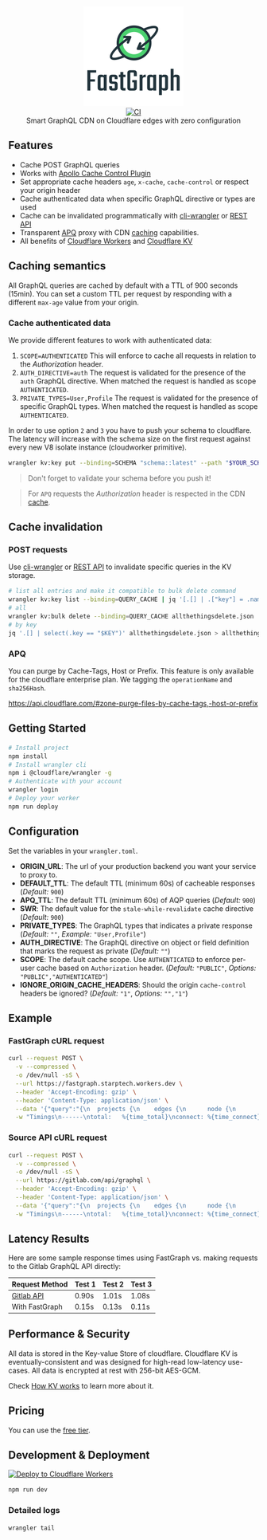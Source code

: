 <div align="center">
  <img src="logo-new.png" alt="fastgraph" />
</div>

<div align="center">
  <a href="https://github.com/StarpTech/FastGraph/actions?query=workflow%3Aci">
    <img src="https://github.com/StarpTech/FastGraph/actions/workflows/ci.yml/badge.svg?event=push" alt="CI" />
  </a>
</div>

<div align="center">Smart GraphQL CDN on Cloudflare edges with zero configuration</div>

## Features

- Cache POST GraphQL queries
- Works with [Apollo Cache Control Plugin](https://www.apollographql.com/docs/apollo-server/performance/caching)
- Set appropriate cache headers `age`, `x-cache`, `cache-control` or respect your origin header
- Cache authenticated data when specific GraphQL directive or types are used
- Cache can be invalidated programmatically with [cli-wrangler](https://developers.cloudflare.com/workers/cli-wrangler) or [REST API](https://api.cloudflare.com/#workers-kv-namespace-delete-key-value-pair)
- Transparent [APQ](https://www.apollographql.com/docs/apollo-server/performance/apq/) proxy with CDN [caching](https://developers.cloudflare.com/workers/runtime-apis/cache) capabilities.
- All benefits of [Cloudflare Workers](https://workers.cloudflare.com/) and [Cloudflare KV](https://www.cloudflare.com/products/workers-kv/)

## Caching semantics

All GraphQL queries are cached by default with a TTL of 900 seconds (15min). You can set a custom TTL per request by responding with a different `max-age` value from your origin.

### Cache authenticated data

We provide different features to work with authenticated data:

1. `SCOPE=AUTHENTICATED` This will enforce to cache all requests in relation to the _Authorization_ header.
2. `AUTH_DIRECTIVE=auth` The request is validated for the presence of the `auth` GraphQL directive. When matched the request is handled as scope `AUTHENTICATED`.
3. `PRIVATE_TYPES=User,Profile` The request is validated for the presence of specific GraphQL types. When matched the request is handled as scope `AUTHENTICATED`.

In order to use option `2` and `3` you have to push your schema to cloudflare. The latency will increase with the schema size on the first request against every new V8 isolate instance (cloudworker primitive).

```sh
wrangler kv:key put --binding=SCHEMA "schema::latest" --path "$YOUR_SCHEMA_FILE"
```
> Don't forget to validate your schema before you push it!

> For `APQ` requests the _Authorization_ header is respected in the CDN [cache](https://developers.cloudflare.com/workers/runtime-apis/cache).

## Cache invalidation

### POST requests

Use [cli-wrangler](https://developers.cloudflare.com/workers/cli-wrangler) or [REST API](https://api.cloudflare.com/#workers-kv-namespace-delete-key-value-pair) to invalidate specific queries in the KV storage.

```sh
# list all entries and make it compatible to bulk delete command
wrangler kv:key list --binding=QUERY_CACHE | jq '[.[] | .["key"] = .name | .["value"] = "" | del(.name, .expiration)]' > allthethingsdelete.json
# all
wrangler kv:bulk delete --binding=QUERY_CACHE allthethingsdelete.json
# by key
jq '.[] | select(.key == "$KEY")' allthethingsdelete.json > allthethingsdelete.json
```

### APQ

You can purge by Cache-Tags, Host or Prefix. This feature is only available for the cloudflare enterprise plan. We tagging the `operationName` and `sha256Hash`.

https://api.cloudflare.com/#zone-purge-files-by-cache-tags,-host-or-prefix

## Getting Started

```sh
# Install project
npm install
# Install wrangler cli
npm i @cloudflare/wrangler -g
# Authenticate with your account
wrangler login
# Deploy your worker
npm run deploy
```

## Configuration

Set the variables in your `wrangler.toml`.

- **ORIGIN_URL**: The url of your production backend you want your service to proxy to.
- **DEFAULT_TTL**: The default TTL (minimum 60s) of cacheable responses (_Default:_ `900`)
- **APQ_TTL**: The default TTL (minimum 60s) of AQP queries (_Default:_ `900`)
- **SWR**: The default value for the `stale-while-revalidate` cache directive (_Default:_ `900`)
- **PRIVATE_TYPES**: The GraphQL types that indicates a private response (_Default:_ `""`, _Example:_ `"User,Profile"`)
- **AUTH_DIRECTIVE**: The GraphQL directive on object or field definition that marks the request as private (_Default:_ `""`)
- **SCOPE**: The default cache scope. Use `AUTHENTICATED` to enforce per-user cache based on `Authorization` header. (_Default:_ `"PUBLIC"`, _Options:_ `"PUBLIC","AUTHENTICATED"`)
- **IGNORE_ORIGIN_CACHE_HEADERS**: Should the origin `cache-control` headers be ignored? (_Default:_ `"1"`, _Options:_ `"","1"`)

## Example

### FastGraph cURL request

```sh
curl --request POST \
  -v --compressed \
  -o /dev/null -sS \
  --url https://fastgraph.starptech.workers.dev \
  --header 'Accept-Encoding: gzip' \
  --header 'Content-Type: application/json' \
  --data '{"query":"{\n  projects {\n    edges {\n      node {\n        id\n      }\n    }\n  }\n}\n"}' \
  -w "Timings\n------\ntotal:   %{time_total}\nconnect: %{time_connect}\ntls:     %{time_appconnect}\n"
```

### Source API cURL request

```sh
curl --request POST \
  -v --compressed \
  -o /dev/null -sS \
  --url https://gitlab.com/api/graphql \
  --header 'Accept-Encoding: gzip' \
  --header 'Content-Type: application/json' \
  --data '{"query":"{\n  projects {\n    edges {\n      node {\n        id\n      }\n    }\n  }\n}\n"}' \
  -w "Timings\n------\ntotal:   %{time_total}\nconnect: %{time_connect}\ntls:     %{time_appconnect}\n"
```

## Latency Results

Here are some sample response times using FastGraph vs. making requests to the Gitlab GraphQL API directly:

| Request Method                               | Test 1 | Test 2 | Test 3 |
| -------------------------------------------- | ------ | ------ | ------ |
| [Gitlab API](https://gitlab.com/api/graphql) | 0.90s  | 1.01s  | 1.08s  |
| With FastGraph                               | 0.15s  | 0.13s  | 0.11s  |

## Performance & Security

All data is stored in the Key-value Store of cloudflare. Cloudflare KV is eventually-consistent and was designed for high-read low-latency use-cases. All data is encrypted at rest with 256-bit AES-GCM.

Check [How KV works](https://developers.cloudflare.com/workers/learning/how-kv-works) to learn more about it.

## Pricing

You can use the [free tier](https://developers.cloudflare.com/workers/platform/limits#worker-limits).

## Development & Deployment

[![Deploy to Cloudflare Workers](https://deploy.workers.cloudflare.com/button)](https://deploy.workers.cloudflare.com/?url=https://github.com/StarpTech/FastGraph)

```sh
npm run dev
```

### Detailed logs

```sh
wrangler tail
```

